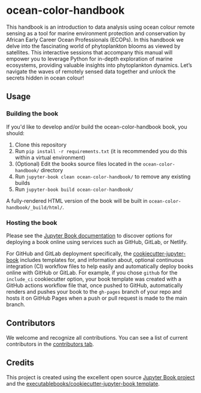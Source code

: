 # ocean-color-handbook

This handbook is an introduction to data analysis using ocean colour remote sensing as a tool for marine environment protection and conservation by African Early Career Ocean Professionals (ECOPs). In this handbook we delve into the fascinating world of phytoplankton blooms as viewed by satellites. This interactive sessions that accompany this manual will empower you to leverage Python for in-depth exploration of marine ecosystems, providing valuable insights into phytoplankton dynamics. Let’s navigate the waves of remotely sensed data together and unlock the secrets hidden in ocean colour!

## Usage

### Building the book

If you'd like to develop and/or build the ocean-color-handbook book, you should:

1. Clone this repository
2. Run `pip install -r requirements.txt` (it is recommended you do this within a virtual environment)
3. (Optional) Edit the books source files located in the `ocean-color-handbook/` directory
4. Run `jupyter-book clean ocean-color-handbook/` to remove any existing builds
5. Run `jupyter-book build ocean-color-handbook/`

A fully-rendered HTML version of the book will be built in `ocean-color-handbook/_build/html/`.

### Hosting the book

Please see the [Jupyter Book documentation](https://jupyterbook.org/publish/web.html) to discover options for deploying a book online using services such as GitHub, GitLab, or Netlify.

For GitHub and GitLab deployment specifically, the [cookiecutter-jupyter-book](https://github.com/executablebooks/cookiecutter-jupyter-book) includes templates for, and information about, optional continuous integration (CI) workflow files to help easily and automatically deploy books online with GitHub or GitLab. For example, if you chose `github` for the `include_ci` cookiecutter option, your book template was created with a GitHub actions workflow file that, once pushed to GitHub, automatically renders and pushes your book to the `gh-pages` branch of your repo and hosts it on GitHub Pages when a push or pull request is made to the main branch.

## Contributors

We welcome and recognize all contributions. You can see a list of current contributors in the [contributors tab](https://github.com/ecop-cbm/ocean-color-handbook/graphs/contributors).

## Credits

This project is created using the excellent open source [Jupyter Book project](https://jupyterbook.org/) and the [executablebooks/cookiecutter-jupyter-book template](https://github.com/executablebooks/cookiecutter-jupyter-book).
